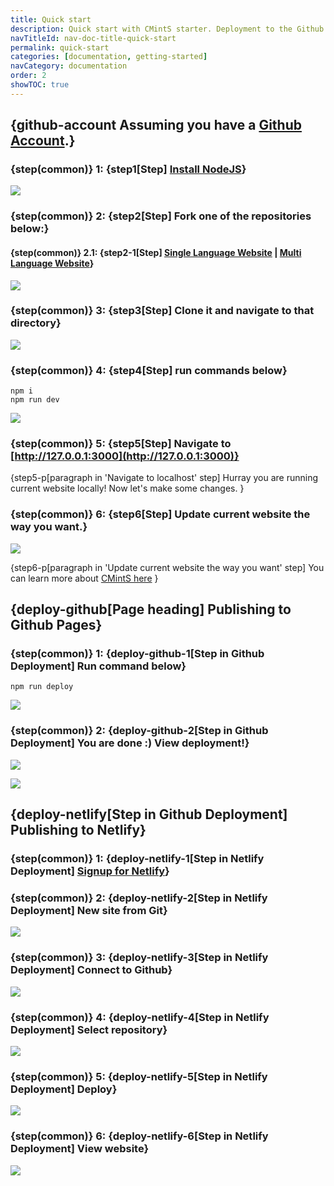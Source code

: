 ```yaml
---
title: Quick start
description: Quick start with CMintS starter. Deployment to the Github Page and Netlify.
navTitleId: nav-doc-title-quick-start
permalink: quick-start
categories: [documentation, getting-started]
navCategory: documentation
order: 2
showTOC: true
---
```


## {github-account Assuming you have a [Github Account](https://github.com/).}

### {step(common)} 1: {step1[Step] [Install NodeJS](https://nodejs.org/en/)}

![](/images/steps/nodejs.png)

### {step(common)} 2: {step2[Step] Fork one of the repositories below:}

#### {step(common)} 2.1: {step2-1[Step] [Single Language Website](https://github.com/cmints/single-lang-starter) | [Multi Language Website](https://github.com/cmints/multi-lang-starter)}

![](/images/steps/github-fork.png)

### {step(common)} 3: {step3[Step] Clone it and navigate to that directory}
![](/images/steps/github-clone.png)

### {step(common)} 4: {step4[Step] run commands below}
```
npm i
npm run dev
```

![](/images/steps/run-dev.png)

### {step(common)} 5: {step5[Step] Navigate to [http://127.0.0.1:3000](http://127.0.0.1:3000)}
{step5-p[paragraph in 'Navigate to localhost' step]
Hurray you are running current website locally! Now let's make some changes.
}

### {step(common)} 6: {step6[Step] Update current website the way you want.}

![](/images/steps/code-edit.png)

{step6-p[paragraph in 'Update current website the way you want' step]
You can learn more about [CMintS here](https://cmints.io/)
}

## {deploy-github[Page heading] Publishing to <fix>Github</fix> Pages}

### {step(common)} 1: {deploy-github-1[Step in Github Deployment] Run command below}
```
npm run deploy
```

![](/images/steps/run-deploy.png)

### {step(common)} 2: {deploy-github-2[Step in Github Deployment] You are done :) View deployment!}

![](/images/steps/github-env.png)

![](/images/steps/github-view.png)

## {deploy-netlify[Step in Github Deployment] Publishing to Netlify}

### {step(common)} 1: {deploy-netlify-1[Step in Netlify Deployment] [Signup for Netlify](https://app.netlify.com/signup)}

### {step(common)} 2: {deploy-netlify-2[Step in Netlify Deployment] New site from Git}

![](/images/steps/netlify-new.png)

### {step(common)} 3: {deploy-netlify-3[Step in Netlify Deployment] Connect to Github}

![](/images/steps/netlify-github.png)

### {step(common)} 4: {deploy-netlify-4[Step in Netlify Deployment] Select repository}

![](/images/steps/netlify-repo.png)

### {step(common)} 5: {deploy-netlify-5[Step in Netlify Deployment] Deploy}

![](/images/steps/netlify-deploy.png)

### {step(common)} 6: {deploy-netlify-6[Step in Netlify Deployment] View website}

![](/images/steps/netlify-view.png)

